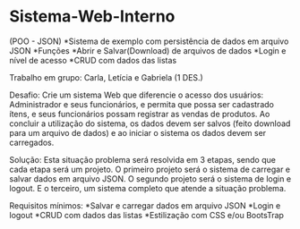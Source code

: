 # Sistema-Web-Interno

(POO - JSON)
*Sistema de exemplo com persistência de dados em arquivo JSON
*Funções
*Abrir e Salvar(Download) de arquivos de dados
*Login e nível de acesso
*CRUD com dados das listas

Trabalho em grupo: Carla, Letícia e Gabriela (1 DES.)

Desafio:
Crie um sistema Web que diferencie o acesso dos usuários: Administrador e seus funcionários, e permita que possa ser cadastrado ítens, e seus funcionários possam registrar as vendas de produtos. Ao concluir a utilização do sistema, os dados devem ser salvos (feito download para um arquivo de dados) e ao iniciar o sistema os dados devem ser carregados.

Solução:
Esta situação problema será resolvida em 3 etapas, sendo que cada etapa será um projeto. O primeiro projeto será o sistema de carregar e salvar dados em arquivo JSON. O segundo projeto será o sistema de login e logout. E o terceiro, um sistema completo que atende a situação problema.

Requisitos mínimos:
*Salvar e carregar dados em arquivo JSON
*Login e logout
*CRUD com dados das listas
*Estilização com CSS e/ou BootsTrap
